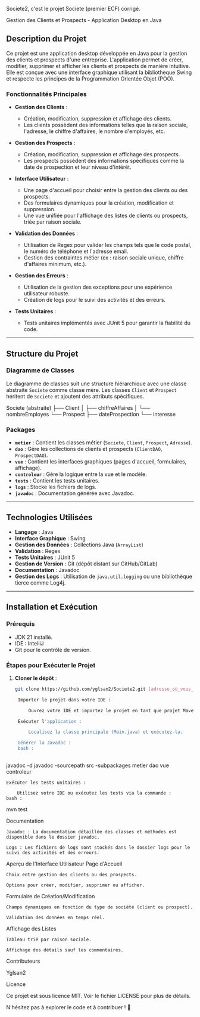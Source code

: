 Societe2, c'est le projet Societe (premier ECF)  corrigé. 

 Gestion des Clients et Prospects - Application Desktop en Java

## Description du Projet

Ce projet est une application desktop développée en Java pour la gestion des clients et prospects d'une entreprise. 
L'application permet de créer, modifier, supprimer et afficher les clients et prospects de manière intuitive. 
Elle est conçue avec une interface graphique utilisant la bibliothèque Swing et
respecte les principes de la Programmation Orientée Objet (POO).

### Fonctionnalités Principales

- **Gestion des Clients** :
  - Création, modification, suppression et affichage des clients.
  - Les clients possèdent des informations telles que la raison sociale, l'adresse, le chiffre d'affaires, le nombre d'employés, etc.
  
- **Gestion des Prospects** :
  - Création, modification, suppression et affichage des prospects.
  - Les prospects possèdent des informations spécifiques comme la date de prospection et leur niveau d'intérêt.

- **Interface Utilisateur** :
  - Une page d'accueil pour choisir entre la gestion des clients ou des prospects.
  - Des formulaires dynamiques pour la création, modification et suppression.
  - Une vue unifiée pour l'affichage des listes de clients ou prospects, triée par raison sociale.

- **Validation des Données** :
  - Utilisation de Regex pour valider les champs tels que le code postal, le numéro de téléphone et l'adresse email.
  - Gestion des contraintes métier (ex : raison sociale unique, chiffre d'affaires minimum, etc.).

- **Gestion des Erreurs** :
  - Utilisation de la gestion des exceptions pour une expérience utilisateur robuste.
  - Création de logs pour le suivi des activités et des erreurs.

- **Tests Unitaires** :
  - Tests unitaires implémentés avec JUnit 5 pour garantir la fiabilité du code.

---

## Structure du Projet

### Diagramme de Classes

Le diagramme de classes suit une structure hiérarchique avec une classe abstraite `Societe` comme classe mère. Les classes `Client` et `Prospect` héritent de `Societe` et ajoutent des attributs spécifiques.

Societe (abstraite)
├── Client
│ ├── chiffreAffaires
│ └── nombreEmployes
└── Prospect
├── dateProspection
└── interesse



### Packages

- **`metier`** : Contient les classes métier (`Societe`, `Client`, `Prospect`, `Adresse`).
- **`dao`** : Gère les collections de clients et prospects (`ClientDAO`, `ProspectDAO`).
- **`vue`** : Contient les interfaces graphiques (pages d'accueil, formulaires, affichage).
- **`controleur`** : Gère la logique entre la vue et le modèle.
- **`tests`** : Contient les tests unitaires.
- **`logs`** : Stocke les fichiers de logs.
- **`javadoc`** : Documentation générée avec Javadoc.

---

## Technologies Utilisées

- **Langage** : Java
- **Interface Graphique** : Swing
- **Gestion des Données** : Collections Java (`ArrayList`)
- **Validation** : Regex
- **Tests Unitaires** : JUnit 5
- **Gestion de Version** : Git (dépôt distant sur GitHub/GitLab)
- **Documentation** : Javadoc
- **Gestion des Logs** : Utilisation de `java.util.logging` ou une bibliothèque tierce comme Log4j.

---

## Installation et Exécution

### Prérequis

- JDK 21 installé.
- IDE : IntelliJ
- Git pour le contrôle de version.

### Étapes pour Exécuter le Projet

1. **Cloner le dépôt** :
   ```bash
   git clone https://github.com/yglsan2/Societe2.git [adresse_où_vous_voulez_cloner]

    Importer le projet dans votre IDE :

        Ouvrez votre IDE et importez le projet en tant que projet Maven ou Gradle (selon la configuration).

    Exécuter l'application :

        Localisez la classe principale (Main.java) et exécutez-la.

    Générer la Javadoc :
    bash : 
  

  javadoc -d javadoc -sourcepath src -subpackages metier dao vue controleur

    Exécuter les tests unitaires :

        Utilisez votre IDE ou exécutez les tests via la commande :
    bash : 
  mvn test

Documentation

    Javadoc : La documentation détaillée des classes et méthodes est disponible dans le dossier javadoc.

    Logs : Les fichiers de logs sont stockés dans le dossier logs pour le suivi des activités et des erreurs.

Aperçu de l'Interface Utilisateur
Page d'Accueil

    Choix entre gestion des clients ou des prospects.

    Options pour créer, modifier, supprimer ou afficher.

Formulaire de Création/Modification

    Champs dynamiques en fonction du type de société (client ou prospect).

    Validation des données en temps réel.

Affichage des Listes

    Tableau trié par raison sociale.

    Affichage des détails sauf les commentaires.

Contributeurs

  Yglsan2

Licence

Ce projet est sous licence MIT. Voir le fichier LICENSE pour plus de détails.

N'hésitez pas à explorer le code et à contribuer ! 🚀




